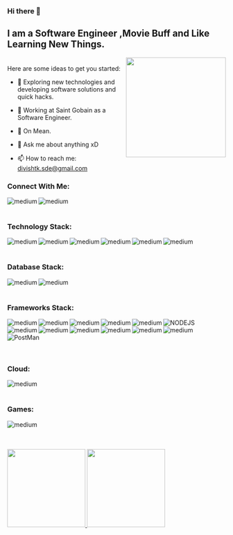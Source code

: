 ### Hi there 👋

## I am a Software Engineer ,Movie Buff and Like Learning New Things.

  <img align='right' src="https://media.giphy.com/media/M9gbBd9nbDrOTu1Mqx/giphy.gif" width="230" ></br>
Here are some ideas to get you started:
- 🤔 Exploring new technologies and developing software solutions and quick hacks.
- 🔭 Working at Saint Gobain as a Software Engineer.
- 🌱 On Mean.
- 💬 Ask me about anything xD
- 📫 How to reach me: divishtk.sde@gmail.com

  <!--<img src="https://github.com/mohamedabusrea/mohamedabusrea/blob/master/profile-img.png" align="right" width="25%"/>-->
  

<!--<img width="35%" align="right" alt="Github" src="https://user-images.githubusercontent.com/48678280/88862734-4903af80-d201-11ea-968b-9c939d88a37c.gif" />-->




### Connect With Me:

<a href="https://www.linkedin.com/in/divisht-kori-328570174/"><img align="left" alt="medium" src="https://img.shields.io/badge/DIVISHT K-0077B5?style=for-the-badge&logo=linkedin&logoColor=white" /><a/>
<a href="https://github.com/divishtk"><img align="left" alt="medium" src="https://img.shields.io/badge/DIVISHT K-100000?style=for-the-badge&logo=github&logoColor=white" /></a>
  
  </br></br>





### Technology Stack:
<img align="left" alt="medium" src="https://img.shields.io/badge/Python-3776AB?style=for-the-badge&logo=python&logoColor=white"/>
<img align="left" alt="medium" src="https://img.shields.io/badge/HTML-239120?style=for-the-badge&logo=html5&logoColor=white"/>
<img align="left" alt="medium" src="https://img.shields.io/badge/HTML5-E34F26?style=for-the-badge&logo=html5&logoColor=white"/>
<img align="left" alt="medium" src="https://img.shields.io/badge/CSS-239120?&style=for-the-badge&logo=css3&logoColor=white"/>
<img align="left" alt="medium" src="https://img.shields.io/badge/JavaScript-F7DF1E?style=for-the-badge&logo=javascript&logoColor=black"/>
<img align="left" alt="medium" src="https://img.shields.io/badge/Java-ED8B00?style=for-the-badge&logo=java&logoColor=white"/></br></br>


### Database Stack:


<img align="left" alt="medium" src="https://img.shields.io/badge/MySQL-00000F?style=for-the-badge&logo=mysql&logoColor=white"/>
<img align="left" alt="medium" src="https://img.shields.io/badge/MongoDB-4EA94B?style=for-the-badge&logo=mongodb&logoColor=white"/></br></br>






### Frameworks Stack:
![NODEJS](https://img.shields.io/badge/Node.js-43853D?style=for-the-badge&logo=node-dot-js&logoColor=white)
<img align="left" alt="medium" src="https://img.shields.io/badge/npm-CB3837?style=for-the-badge&logo=npm&logoColor=white"/>
<img align="left" alt="medium" src="https://img.shields.io/badge/Express.js-000000?style=for-the-badge&logo=express&logoColor=white"/>
<img align="left" alt="medium" src="https://img.shields.io/badge/React-20232A?style=for-the-badge&logo=react&logoColor=61DAFB"/>
<img align="left" alt="medium" src="https://img.shields.io/badge/AngularJS-E23237?style=for-the-badge&logo=angularjs&logoColor=white"/>
<img align="left" alt="medium" src="https://img.shields.io/badge/Tailwind_CSS-38B2AC?style=for-the-badge&logo=tailwind-css&logoColor=white"/>
<img align="left" alt="medium" src="https://img.shields.io/badge/Bootstrap-563D7C?style=for-the-badge&logo=bootstrap&logoColor=white"/>
<img align="left" alt="medium" src="https://img.shields.io/badge/Material--UI-0081CB?style=for-the-badge&logo=material-ui&logoColor=white"/>
<img align="left" alt="medium" src="https://img.shields.io/badge/Spring-6DB33F?style=for-the-badge&logo=spring&logoColor=white"/>
<img align="left" alt="medium" src="https://img.shields.io/badge/Heroku-430098?style=for-the-badge&logo=heroku&logoColor=white"/>
<img align="left" alt="medium" src="https://img.shields.io/badge/firebase-ffca28?style=for-the-badge&logo=firebase&logoColor=black"/>
<img align="left" alt="medium" src="https://img.shields.io/badge/Git-F05032?style=for-the-badge&logo=git&logoColor=white"/>
![PostMan](https://img.shields.io/badge/Postman-FF6C37?style=for-the-badge&logo=Postman&logoColor=white)













</br>

### Cloud:
<img align="left" alt="medium" src="https://img.shields.io/badge/Google_Cloud-4285F4?style=for-the-badge&logo=google-cloud&logoColor=white"/></br></br>





### Games:
<img align="left" alt="medium" src="https://img.shields.io/badge/PlayStation-003791?style=for-the-badge&logo=playstation&logoColor=white"/></br></br></br>




<!--![Divishts GitHub stats](https://github-readme-stats.vercel.app/api?username=divishtk)-->
<a href="https://github.com/AVS1508">
  <img height="180em" src="https://github-readme-stats.vercel.app/api?username=divishtk&theme=buefy&show_icons=true" />
  <img height="180em" src="https://github-readme-stats.vercel.app/api/top-langs/?username=divishtk&theme=buefy&layout=compact" />
</a>



